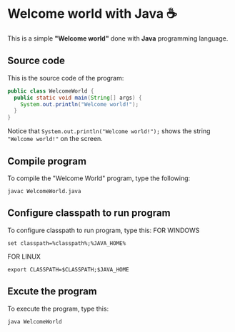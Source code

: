 # Welcome world with Java :coffee:

This is a simple **"Welcome world"** done with **Java** programming language.

## Source code

This is the source code of the program:

```java
public class WelcomeWorld {
  public static void main(String[] args) {
    System.out.println("Welcome world!");
  }
}
```

Notice that `System.out.println("Welcome world!");` shows the string `"Welcome world!"` on the screen.

## Compile program

To compile the "Welcome World" program, type the following:

```console
javac WelcomeWorld.java
```
## Configure classpath to run program

To configure classpath to run program, type this:
FOR WINDOWS

```console
set classpath=%classpath%;%JAVA_HOME%
```

FOR LINUX
```console
export CLASSPATH=$CLASSPATH;$JAVA_HOME
```


## Excute the program

To execute the program, type this:

```console
java WelcomeWorld
```

